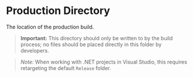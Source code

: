 # Production Directory

The location of the production build.

> **Important:** This directory should only be written to by the build process; no files should be placed directly in this folder by developers.

> *Note:* When working with .NET projects in Visual Studio, this requires retargeting the default `Release` folder.
